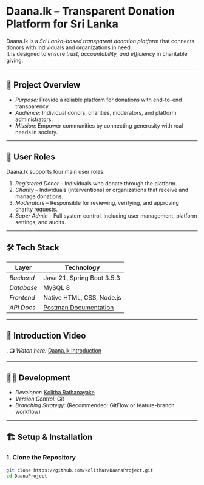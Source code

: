 # Daana.lk – Transparent Donation Platform for Sri Lanka

Daana.lk is a *Sri Lanka–based transparent donation platform* that connects donors with individuals and organizations in need.  
It is designed to ensure *trust, accountability, and efficiency* in charitable giving.

---

## 🚀 Project Overview

- *Purpose:* Provide a reliable platform for donations with end-to-end transparency.
- *Audience:* Individual donors, charities, moderators, and platform administrators.
- *Mission:* Empower communities by connecting generosity with real needs in society.

---

## 👥 User Roles

Daana.lk supports four main user roles:

1. *Registered Donor* – Individuals who donate through the platform.
2. *Charity* – Individuals (interventions) or organizations that receive and manage donations.
3. *Moderators* – Responsible for reviewing, verifying, and approving charity requests.
4. *Super Admin* – Full system control, including user management, platform settings, and audits.

---

## 🛠 Tech Stack

| Layer         | Technology                   |
|---------------|-----------------------------|
| *Backend*   | Java 21, Spring Boot 3.5.3   |
| *Database*  | MySQL 8                      |
| *Frontend*  | Native HTML, CSS, Node.js    |
| *API Docs*  | [Postman Documentation](https://documenter.getpostman.com/view/44983853/2sB3HtFcQr) |

---

## 🎥 Introduction Video
.
📺 *Watch here:* [Daana.lk Introduction](https://youtu.be/Vg1WQGl-U-A)

---

## 👨‍💻 Development

- *Developer:* [Kolitha Rathanayake](https://github.com/kolithar)
- *Version Control:* Git
- *Branching Strategy:* (Recommended: GitFlow or feature-branch workflow)

---

## 🏗 Setup & Installation

### 1. Clone the Repository

```bash
git clone https://github.com/kolithar/DaanaProject.git
cd DaanaProject
